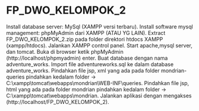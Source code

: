 # FP_DWO_KELOMPOK_2

Install database server: MySql (XAMPP versi terbaru).
Install software mysql management: phpMyAdmin dari XAMPP (ATAU YG LAIN).
Extract FP_DWO_KELOMPOK_2.zip pada folder direktori htdocs XAMPP (xampp/htdocs).
Jalankan XAMPP control panel.
Start apache,mysql server, dan tomcat.
Buka di browser ketik phpMyAdmin (http://localhost/phpmyadmin) enter.
Buat database dengan nama adventure_works.
Import file adventureworks.sql ke dalam database adventure_works.
Pindahkan file jsp, xml yang ada pada folder mondrian-queries pindahkan kedalam folder -> C:\xampp\tomcat\webapps\mondrian\WEB-INF\queries.
Pindahkan file jsp, html yang ada pada folder mondrian pindahkan kedalam folder -> C:\xampp\tomcat\webapps\mondrian.
Jalankan aplikasi dengan mengakses (http://localhost/FP_DWO_KELOMPOK_2).
